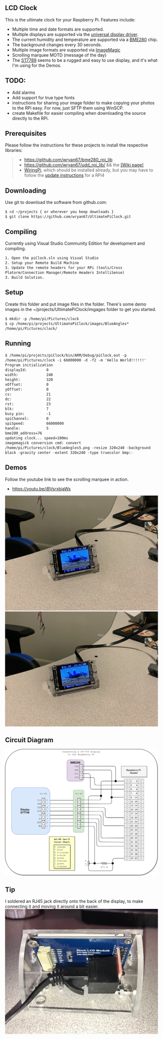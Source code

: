 LCD Clock
---------

This is the ultimate clock for your Raspberry Pi.  Features include:

- Multiple time and date formats are supported.   
- Multiple displays are supported via the [universal display driver](https://github.com/wryan67/udd_rpi_lib/blob/master/README.md).  
- The current humidity and temperature are supported via a [BME280](https://smile.amazon.com/gp/product/B07KYJNFMD) chip.  
- The background changes every 30 seconds.  
- Multiple image formats are supported via [ImageMagic](https://imagemagick.org/)
- Scrolling marquee MOTD (message of the day)
- The [ST7789](https://smile.amazon.com/gp/product/B081Q79X2F) seems to be a rugged and easy to use display, and it's what I'm using for the Demos.

## TODO:
- Add alarms
- Add support for true type fonts
- instructions for sharing your image folder to make copying your photos to the RPi easy.  For now, just SFTP them using WinSCP.
- create Makefile for easier compiling when downloading the source directly to the RPi.

## Prerequisites

Please follow the instructions for these projects to install the respective libraries:

> * https://github.com/wryan67/bme280_rpi_lib
> * https://github.com/wryan67/udd_rpi_lib/  && the [[Wiki page]](https://github.com/wryan67/udd_rpi_lib/wiki)
> * [WiringPi](http://wiringpi.com/), which should be installed already, but you may have to follow the [update instructions](http://wiringpi.com/wiringpi-updated-to-2-52-for-the-raspberry-pi-4b/) for a RPi4

## Downloading

Use git to download the software from github.com:

    $ cd ~/projects { or wherever you keep downloads }
    $ git clone https://github.com/wryan67/UltimatePiClock.git

## Compiling

Currently using Visual Studio Community Edition for development and compiling.

    1. Open the piClock.sln using Visual Studio 
    2. Setup your Remote Build Machine
    3. Update the remote headers for your RPi (tools/Cross Platorm/Connection Manager/Remote Headers IntelliSense)
    3. Build Solution.

## Setup

Create this folder and put image files in the folder.  There's some demo images in the ~/projects/UltimatePiClock/imgages folder to get you started.

    $ mkdir -p /home/pi/Pictures/clock
    $ cp /home/pi/projects/UltimatePiClock/images/BlueAngles* /home/pi/Pictures/clock/

## Running

    $ /home/pi/projects/piClock/bin/ARM/Debug/piClock.out -p /home/pi/Pictures/clock -i 66000000 -d -f2 -m 'Hello World!!!!!!'
    Program initialization
    displayId:         0
    width:             240
    height:            320
    xOffset:           0
    yOffset:           0
    cs:                21
    dc:                22
    rst:               23
    blk:               7
    busy pin:          -1
    spiChannel:        0
    spiSpeed:          66000000
    handle:            5
    bme280_address=76
    updating clock... speed=100ms
    imagemagick conversion cmd: convert /home/pi/Pictures/clock/BlueAngles5.png -resize 320x240 -background black -gravity center -extent 320x240 -type truecolor bmp:-


## Demos

Follow the youtube link to see the scrolling marquee in action.

- https://youtu.be/iBVsrxbjaWs

![pi clock preview 1](https://github.com/wryan67/UltimatePiClock/blob/master/readme/image3.jpeg?raw=true)
![pi clock preview 2](https://github.com/wryan67/UltimatePiClock/blob/master/readme/image4.jpeg?raw=true)


## Circuit Diagram

![circuit diagram](https://github.com/wryan67/UltimatePiClock/blob/master/readme/circuit%20diagram.png?raw=true)


## Tip
I soldered an RJ45 jack directly onto the back of the display, to make connecting it and moving it around a bit easier.
![pi clock](https://github.com/wryan67/UltimatePiClock/blob/master/readme/example1.jpg?raw=true)

